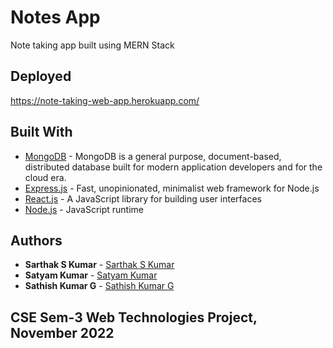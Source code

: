 # Notes App

Note taking app built using MERN Stack

## Deployed

https://note-taking-web-app.herokuapp.com/

## Built With

* [MongoDB](https://www.mongodb.com/) - MongoDB is a general purpose, document-based, distributed database built for modern application developers and for the cloud era.
* [Express.js](https://reactjs.org/) - Fast, unopinionated, minimalist web framework for Node.js
* [React.js](https://reactjs.org/) - A JavaScript library for building user interfaces
* [Node.js](https://reactjs.org/) - JavaScript runtime


## Authors

* **Sarthak S Kumar** - [Sarthak S Kumar](https://github.com/SarthakSKumar)
* **Satyam Kumar** - [Satyam Kumar](https://github.com/satyamksharma)
* **Sathish Kumar G** - [Sathish Kumar G](https://github.com/sathishkumarg5024)


## CSE Sem-3 Web Technologies Project, November 2022
